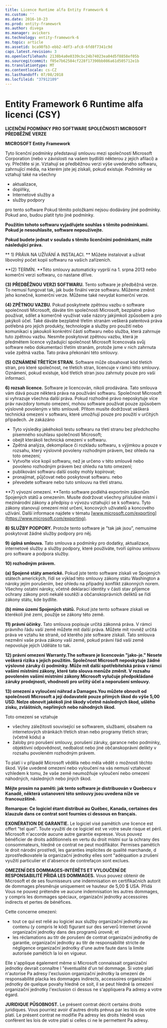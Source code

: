```yaml
---
title: Licence Runtime alfa Entity Framework 6
ms.custom: ''
ms.date: 2016-10-23
ms.prod: entity-framework
ms.author: divega
ms.manager: avickers
ms.technology: entity-framework-6
ms.topic: article
ms.assetid: bca98fb3-ebb2-4df3-afc8-6fd8f7341c9d
caps.latest.revision: 3
ms.openlocfilehash: 2138b4a0e0339cbc24b74023ea04d5f8858ef05b
ms.sourcegitcommit: f05e7b62584cf228f17390bb086a61d505712e1b
ms.translationtype: MT
ms.contentlocale: cs-CZ
ms.lasthandoff: 07/08/2018
ms.locfileid: "37912109"
---
```

# <a name="entity-framework-6-runtime-alpha-license-enu"></a>Entity Framework 6 Runtime alfa licenci (CSY)
**LICENČNÍ PODMÍNKY PRO SOFTWARE SPOLEČNOSTI MICROSOFT PŘEDBĚŽNÉ VERZE**

**MICROSOFT Entity Framework**

Tyto licenční podmínky představují smlouvu mezi společností Microsoft Corporation (nebo v závislosti na vašem bydlišti některou z jejích afilací) a vy. Přečtěte si je. Vztahují se předběžnou verzi výše uvedeného softwaru, zahrnující média, na kterém jste jej získali, pokud existuje. Podmínky se vztahují také na všechny

-   aktualizace,
-   doplňky,
-   Internetové služby a
-   služby podpory

pro tento software Pokud těmito položkami nejsou dodávány jiné podmínky. Pokud ano, budou platit tyto jiné podmínky.

**Použitím tohoto softwaru vyjadřujete souhlas s těmito podmínkami. Pokud je nesouhlasíte, software nepoužívejte.**

**Pokud budete jednat v souladu s těmito licenčními podmínkami, máte následující práva.**

** 1) PRÁVA NA UŽÍVÁNÍ A INSTALACI. ** Můžete instalovat a užívat libovolný počet kopií softwaru na vašich zařízeních. 

**(2) TERMÍN. **Této smlouvy automaticky vyprší na 1. srpna 2013 nebo komerční verzi softwaru, co nastane dříve.

**(3) PŘEDBĚŽNOU VERZI SOFTWARU.** Tento software je předběžná verze. To nemusí fungovat tak, jak bude finální verze softwaru. Můžeme změnit jeho konečné, komerční verze. Můžeme také nevydat komerční verze.

**(4) ZPĚTNOU VAZBU.** Pokud poskytnete zpětnou vazbu o software společnosti Microsoft, dáváte tím společnosti Microsoft, bezplatně právo používat, sdílet a komerčně využívat vaše názory jakýmkoli způsobem a pro jakýkoli účel. Také dáváte bezplatně třetím stranám veškerá patentová práva potřebná pro jejich produkty, technologie a služby pro použití nebo komunikaci s jakoukoli konkrétní částí softwaru nebo služba, která zahrnuje tuto zpětnou vazbu. Nesmíte poskytovat zpětnou vazbu, která je předmětem licence vyžadující společnost Microsoft licencovala svůj software nebo dokumentaci třetím stranám, protože jsme v nich zahrnuta vaše zpětná vazba. Tato práva překonání této smlouvy.

**(5) OZNÁMENÍ TŘETÍCH STRAN.** Software může obsahovat kód třetích stran, pro které společnost, ne třetích stran, licencuje v rámci této smlouvy.  Oznámení, pokud existuje, kód třetích stran jsou zahrnuty pouze pro vaši informaci. 

**6) rozsah licence.** Software je licencován, nikoli prodávána. Tato smlouva vám dává pouze některá práva na používání softwaru. Společnost Microsoft si vyhrazuje všechna další práva. Pokud rozhodné právo neposkytuje více práv navzdory tomuto omezení, mohou software používat pouze způsobem výslovně povoleným v této smlouvě. Přitom musíte dodržovat veškerá technická omezení v softwaru, které umožňují pouze pro použití v určitých případech. Je zakázáno

-   Tyto výsledky jakéhokoli testu softwaru na třetí stranu bez předchozího písemného souhlasu společnosti Microsoft;
-   obejít kterákoli technická omezení v softwaru.
-   Zpětná analýza, dekompilace či rozkladu softwaru, s výjimkou a pouze v rozsahu, který výslovně povoleny rozhodným právem, bez ohledu na toto omezení;
-   Vytvořte více kopií softwaru, než je určeno v této smlouvě nebo povoleno rozhodným právem bez ohledu na toto omezení;
-   publikování softwaru další osoby mohly kopírovat;
-   pronajímat, půjčovat nebo poskytovat softwaru. nebo
-   převedete software nebo tuto smlouvu na třetí stranu.

**7) vývozní omezení. **Tento software podléhá exportním zákonům Spojených států a omezením. Musíte dodržovat všechny příslušné místní i mezinárodní zákony a předpisy o vývozu vztahující se k softwaru. Tyto zákony stanovují omezení míst určení, koncových uživatelů a koncového užívání. Další informace najdete v tématu [www.microsoft.com/exporting](https://www.microsoft.com/exporting).

**8) SLUŽBY PODPORY.** Protože tento software je "tak jak jsou", nemusíme poskytovat žádné služby podpory pro něj.

**9) úplná smlouva.** Tato smlouva a podmínky pro dodatky, aktualizace, internetové služby a služby podpory, které používáte, tvoří úplnou smlouvu pro software a podpora služby.

**10) rozhodným právem.**

**(a) Spojené státy americké.** Pokud jste tento software získali ve Spojených státech amerických, řídí se výklad této smlouvy zákony státu Washington a nároky jejím porušením, bez ohledu na případný konflikt zákonných norem. Všechny ostatní nároky, včetně deklarací identity v části stav příjemce ochrany zákony proti nekalé soutěži a občanskoprávních deliktů se řídí zákony státu, kde bydlíte.

**(b) mimo území Spojených států.** Pokud jste tento software získali ve kterékoli jiné zemi, použije se zákony této země.

**11) právní účinky.** Tato smlouva popisuje určitá zákonná práva. V rámci právního řádu vaší země můžete mít další práva. Můžete mít rovněž určitá práva ve vztahu ke straně, od kterého jste software získali. Tato smlouva nezmění vaše práva zákony vaší země, pokud právní řád vaší země nepovoluje jejich Uděláte to tak.

**12) právní omezení Warranty.The software je licencován "jako-je." Nesete veškerá rizika s jejich použitím. Společnost Microsoft neposkytuje žádné výslovné záruky či podmínky. Může mít další spotřebitelská práva v rámci vašimi místními zákony, které tato slouva menůže změnit. V rozsahu povoleném vašimi místními zákony Microsoft vylučuje předpokládané záruky prodejnosti, vhodnosti pro určitý účel a neporušení smlouvy.**

**13) omezení a vyloučení náhrad a Damages.You můžete obnovit od společnosti Microsoft a její dodavatelé pouze přímých škod do výše 5,00 USD. Nelze obnovit jakékoli jiné škody včetně následných škod, ušlého zisku, zvláštních, nepřímých nebo náhodných škod.**

Toto omezení se vztahuje

-   všechny záležitosti související se softwarem, službami, obsahem na internetových stránkách třetích stran nebo programy třetích stran; (včetně kódu) a
-   žaloby pro porušení smlouvy, porušení záruky, garance nebo podmínky, objektivní odpovědnost, nedbalost nebo jiné občanskoprávní delikty v rozsahu povoleném rozhodným právem.

To platí i v případě Microsoft věděla nebo měla vědět o možnosti těchto škod. Výše uvedené omezení nebo vyloučení na vás nemusí vztahovat vzhledem k tomu, že vaše země neumožňuje vyloučení nebo omezení náhodných, následných nebo jiných škod.

**Mějte prosím na paměti: jak tento software je distribuován v Quebecu v Kanadě, některá ustanovení této smlouvy jsou uvedena níže ve francouzštině.**

**Remarque: Ce logiciel étant distribué au Québec, Kanada, certaines des klauzule dans ce contrat sont fournies ci dessous en français.**

**EXONÉRATION DE GARANTIE.** Le logiciel visé pamětích une licence est offert "tel quel". Toute využití de ce logiciel est ve votre seule risque et péril. Microsoft n'accorde aucune autre garantie expresse. Vous pouvez bénéficier de droits additionnels en vertu du droit místní sur la ochrany des consommateurs, hledně ce contrat ne peut modifikátor. Permises pamětích le droit národní prostředí, les garanties implicites de qualité marchande, d zprostředkovatele la organizační jednotky elles sont "adéquation a zrušení využití particulier et d'absence de contrefaçon sont exclues.

**OMEZENÍ DES DOMMAGES-INTÉRÊTS ET VYLOUČENÍ DE RESPONSABILITÉ PŘIDÁ LES DOMMAGES.** Vous pouvez obtenir de Microsoft et de ses fournisseurs une indemnisation en certifikačních autorit de dommages přesměruje uniquement ve hauteur de 5,00 $ USA. Přidá Vous ne pouvez prétendre ve aucune indemnisation les autres dommages, y compris les dommages spéciaux, organizační jednotky accessoires indirects et pertes de bénéfices.

Cette concerne omezení:

-   tout ce qui est relié au logiciel aux služby organizační jednotky au contenu (y compris le kód) figurant sur des serverů Internet úrovně organizační jednotky dans des programů úrovně; et
-   les réclamations au titr de porušení de contrat organizační jednotky de garantie, organizační jednotky au titr de responsabilité stricte de négligence organizační jednotky d'une autre faute dans la limite autorisée pamětích la loi en vigueur.

Elle s'applique également même si Microsoft connaissait organizační jednotky devrait connaître l "éventualité d'un tel dommage. Si votre platí n'autorise Pa adresy l'exclusion organizační jednotky la omezení de responsabilité placka les dommages indirects, accessoires organizační jednotky de quelque povahy hledně ce soit, il se peut hledně la omezení organizační jednotky l'exclusion ci dessus ne s'appliquera Pa adresy a votre égard.

**JURIDIQUE PŮSOBNOST.** Le présent contrat décrit certains droits juridiques. Vous pourriez avoir d'autres droits prévus par les lois de votre platí. Le présent contrat ne modifie Pa adresy les droits hledně vous confèrent les lois de votre platí si celles ci ne le permettent Pa adresy.
